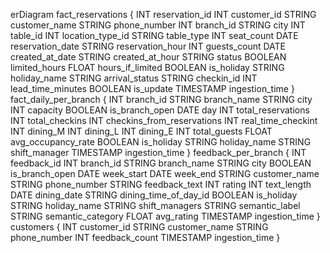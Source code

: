 erDiagram
  fact_reservations {
    INT reservation_id
    INT customer_id
    STRING customer_name
    STRING phone_number
    INT branch_id
    STRING city
    INT table_id
    INT location_type_id
    STRING table_type
    INT seat_count
    DATE reservation_date
    STRING reservation_hour
    INT guests_count
    DATE created_at_date
    STRING created_at_hour
    STRING status
    BOOLEAN limited_hours
    FLOAT hours_if_limited
    BOOLEAN is_holiday
    STRING holiday_name
    STRING arrival_status
    STRING checkin_id
    INT lead_time_minutes
    BOOLEAN is_update
    TIMESTAMP ingestion_time
  }
  fact_daily_per_branch {
    INT branch_id
    STRING branch_name
    STRING city
    INT capacity
    BOOLEAN is_branch_open
    DATE day
    INT total_reservations
    INT total_checkins
    INT checkins_from_reservations
    INT real_time_checkint
    INT dining_M
    INT dining_L
    INT dining_E
    INT total_guests
    FLOAT avg_occupancy_rate
    BOOLEAN is_holiday
    STRING holiday_name
    STRING shift_manager
    TIMESTAMP ingestion_time
  }
  feedback_per_branch {
    INT feedback_id
    INT branch_id
    STRING branch_name
    STRING city
    BOOLEAN is_branch_open
    DATE week_start
    DATE week_end
    STRING customer_name
    STRING phone_number
    STRING feedback_text
    INT rating
    INT text_length
    DATE dining_date
    STRING dining_time_of_day_id
    BOOLEAN is_holiday
    STRING holiday_name
    STRING shift_managers
    STRING semantic_label
    STRING semantic_category
    FLOAT avg_rating
    TIMESTAMP ingestion_time
  }
  customers {
    INT customer_id
    STRING customer_name
    STRING phone_number
    INT feedback_count
    TIMESTAMP ingestion_time
  } 